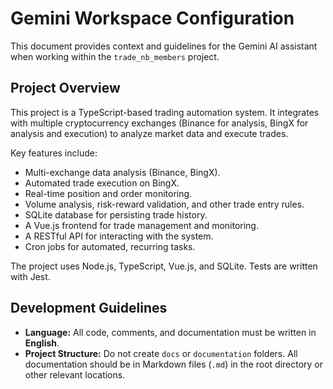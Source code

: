 # Gemini Workspace Configuration

This document provides context and guidelines for the Gemini AI assistant when working within the `trade_nb_members` project.

## Project Overview

This project is a TypeScript-based trading automation system. It integrates with multiple cryptocurrency exchanges (Binance for analysis, BingX for analysis and execution) to analyze market data and execute trades.

Key features include:
- Multi-exchange data analysis (Binance, BingX).
- Automated trade execution on BingX.
- Real-time position and order monitoring.
- Volume analysis, risk-reward validation, and other trade entry rules.
- SQLite database for persisting trade history.
- A Vue.js frontend for trade management and monitoring.
- A RESTful API for interacting with the system.
- Cron jobs for automated, recurring tasks.

The project uses Node.js, TypeScript, Vue.js, and SQLite. Tests are written with Jest.

## Development Guidelines

- **Language:** All code, comments, and documentation must be written in **English**.
- **Project Structure:** Do not create `docs` or `documentation` folders. All documentation should be in Markdown files (`.md`) in the root directory or other relevant locations.
